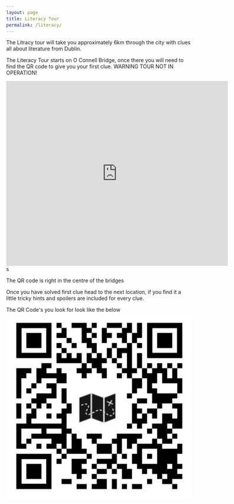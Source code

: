 ```yaml
---
layout: page
title: Literacy Tour
permalink: /literacy/
---
```


The Litracy tour will take you approximately 6km through the city with clues all about literature from Dublin.  

The Literacy Tour starts on O Connell Bridge, once there you will need to find the QR code to give you your first clue.
WARNING TOUR NOT IN OPERATION!

<div class="mapouter"><div class="gmap_canvas"><iframe width="600" height="500" id="gmap_canvas" src="https://maps.google.com/maps?q=o%20connell%20bridge&t=&z=13&ie=UTF8&iwloc=&output=embed" frameborder="0" scrolling="no" marginheight="0" marginwidth="0"></iframe><a href="https://123movies-to.org"></a><br><style>.mapouter{position:relative;text-align:right;height:500px;width:600px;}</style><a href="https://www.embedgooglemap.net">embedgooglemap.net</a><style>.gmap_canvas {overflow:hidden;background:none!important;height:500px;width:600px;}</style></div></div>  s

The QR code is right in the centre of the bridges

Once you have solved first clue head to the next location, if you find it a little tricky hints and spoilers are included for every clue.

The QR Code's you look for look like the below
![](/assets/iefy.png)
